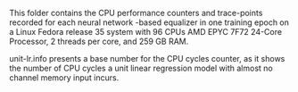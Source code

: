 This folder contains the CPU performance counters and trace-points recorded for each neural network -based equalizer in one training epoch on a Linux Fedora release 35 system with 96 CPUs AMD EPYC 7F72 24-Core Processor, 2 threads per core, and 259 GB RAM.

unit-lr.info presents a base number for the CPU cycles counter, as it shows the number of CPU cycles a unit linear regression model with almost no channel memory input incurs.  
